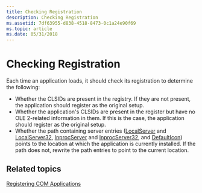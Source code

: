 ```yaml
---
title: Checking Registration
description: Checking Registration
ms.assetid: 7df63955-d838-4518-8473-0c1a24e90f69
ms.topic: article
ms.date: 05/31/2018
---
```


# Checking Registration

Each time an application loads, it should check its registration to determine the following:

-   Whether the CLSIDs are present in the registry. If they are not present, the application should register as the original setup.
-   Whether the application's CLSIDs are present in the register but have no OLE 2-related information in them. If this is the case, the application should register as the original setup.
-   Whether the path containing server entries ([LocalServer](localserver.md) and [LocalServer32](localserver32.md), [InprocServer](inprocserver.md) and [InprocServer32](inprocserver32.md), and [DefaultIcon](defaulticon.md)) points to the location at which the application is currently installed. If the path does not, rewrite the path entries to point to the current location.

## Related topics

<dl> <dt>

[Registering COM Applications](registering-com-applications.md)
</dt> </dl>

 

 




